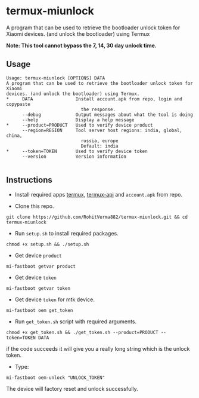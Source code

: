 # termux-miunlock
A program that can be used to retrieve the bootloader unlock token for Xiaomi devices. (and unlock the bootloader) using Termux

**Note: This tool cannot bypass the 7, 14, 30 day unlock time.**


## Usage
```console
Usage: termux-miunlock [OPTIONS] DATA
A program that can be used to retrieve the bootloader unlock token for Xiaomi
devices. (and unlock the bootloader) using Termux.
*     DATA                Install account.apk from repo, login and copypaste
                            the response.
      --debug             Output messages about what the tool is doing
      --help              Display a help message
*     --product=PRODUCT   Used to verify device product
      --region=REGION     Tool server host regions: india, global, china,
                            russia, europe
                            Default: india
*     --token=TOKEN       Used to verify device token
      --version           Version information
      
```


## Instructions
* Install required apps [termux](https://github.com/termux/termux-app), [termux-api](https://github.com/termux/termux-api) and ```account.apk``` from repo.

* Clone this repo.
```console
git clone https://github.com/RohitVerma882/termux-miunlock.git && cd termux-miunlock
```

* Run ```setup.sh``` to install required packages.
```console
chmod +x setup.sh && ./setup.sh
```

* Get device ```product```
```console
mi-fastboot getvar product
```

* Get device ```token```
```console
mi-fastboot getvar token
```

* Get device ```token``` for mtk device.
```console
mi-fastboot oem get_token
```

* Run ```get_token.sh``` script with required arguments.
```console
chmod +x get_token.sh && ./get_token.sh --product=PRODUCT --token=TOKEN DATA
```
if the code succeeds it will give you a really long string which is the unlock token.

* Type:
```console
mi-fastboot oem-unlock "UNLOCK_TOKEN"
```

The device will factory reset and unlock successfully.
